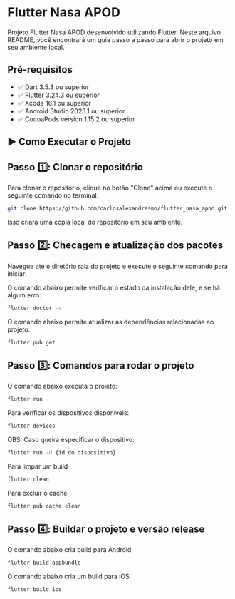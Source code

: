 # Flutter Nasa APOD

Projeto Flutter Nasa APOD desenvolvido utilizando Flutter. Neste arquivo README, você encontrará um guia passo a passo para abrir o projeto em seu ambiente local.

## Pré-requisitos

- ✅ Dart 3.5.3 ou superior
- ✅ Flutter 3.24.3  ou superior
- ✅ Xcode 16.1 ou superior
- ✅ Android Studio 2023.1 ou superior
- ✅ CocoaPods version 1.15.2 ou superior

## ▶️ Como Executar o Projeto

## Passo 1️⃣: Clonar o repositório

Para clonar o repositório, clique no botão "Clone" acima ou execute o seguinte comando no terminal:

```bash
git clone https://github.com/carlosalexandresmo/flutter_nasa_apod.git 
```

Isso criará uma cópia local do repositório em seu ambiente.

## Passo 2️⃣: Checagem e atualização dos pacotes

Navegue até o diretório raiz do projeto e execute o seguinte comando para iniciar:

O comando abaixo permite verificar o estado da instalação dele, e se há algum erro:

```bash
flutter doctor -v
```

O comando abaixo permite atualizar as dependências relacionadas ao projeto:

```bash
flutter pub get
```

## Passo 3️⃣: Comandos para rodar o projeto

O comando abaixo executa o projeto:

```bash
flutter run
```

Para verificar os dispositivos disponíveis:

```bash
flutter devices
```

OBS: Caso queira especificar o dispositivo:

```bash
flutter run -d {id do dispositivo}
```

Para limpar um build

```bash
flutter clean
```

Para excluir o cache

```bash
flutter pub cache clean
```

## Passo 4️⃣: Buildar o projeto e versão release

O comando abaixo cria build para Android

```bash
flutter build appbundle
```

O comando abaixo cria um build para iOS

```bash
flutter build ios
```